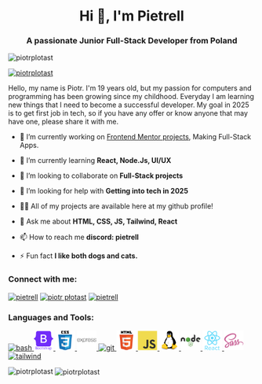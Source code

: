 <h1 align="center">Hi 👋, I'm Pietrell</h1>
<h3 align="center">A passionate Junior Full-Stack Developer from Poland</h3>

<p align="left"> <img src="https://komarev.com/ghpvc/?username=piotrplotast&label=Profile%20views&color=0e75b6&style=flat" alt="piotrplotast" /> </p>

<p align="left"> <a href="https://github.com/ryo-ma/github-profile-trophy"><img src="https://github-profile-trophy.vercel.app/?username=piotrplotast" alt="piotrplotast" /></a> </p>

Hello, my name is Piotr. I'm 19 years old, but my passion for computers and programming has been growing since my childhood. Everyday I am learning new things that I need to become a successful developer. My goal in 2025 is to get first job in tech, so if you have any offer or know anyone that may have one, please share it with me. 

- 🔭 I’m currently working on [Frontend Mentor projects](https://www.frontendmentor.io/profile/PiotrPlotast), Making Full-Stack Apps.

- 🌱 I’m currently learning **React, Node.Js, UI/UX**

- 👯 I’m looking to collaborate on **Full-Stack projects**

- 🤝 I’m looking for help with **Getting into tech in 2025**

- 👨‍💻 All of my projects are available here at my github profile!

- 💬 Ask me about **HTML, CSS, JS, Tailwind, React**

- 📫 How to reach me **discord: pietrell**
 
- ⚡ Fun fact **I like both dogs and cats.**

<h3 align="left">Connect with me:</h3>
<p align="left">
<a href="https://dev.to/pietrell" target="blank"><img align="center" src="https://raw.githubusercontent.com/rahuldkjain/github-profile-readme-generator/master/src/images/icons/Social/devto.svg" alt="pietrell" height="30" width="40" /></a>
<a href="https://linkedin.com/in/piotr płotast" target="blank"><img align="center" src="https://raw.githubusercontent.com/rahuldkjain/github-profile-readme-generator/master/src/images/icons/Social/linked-in-alt.svg" alt="piotr płotast" height="30" width="40" /></a>
<a href="https://discord.gg/pietrell" target="blank"><img align="center" src="https://raw.githubusercontent.com/rahuldkjain/github-profile-readme-generator/master/src/images/icons/Social/discord.svg" alt="pietrell" height="30" width="40" /></a>
</p>

<h3 align="left">Languages and Tools:</h3>
<p align="left"> <a href="https://www.gnu.org/software/bash/" target="_blank" rel="noreferrer"> <img src="https://www.vectorlogo.zone/logos/gnu_bash/gnu_bash-icon.svg" alt="bash" width="40" height="40"/> </a> <a href="https://getbootstrap.com" target="_blank" rel="noreferrer"> <img src="https://raw.githubusercontent.com/devicons/devicon/master/icons/bootstrap/bootstrap-plain-wordmark.svg" alt="bootstrap" width="40" height="40"/> </a> <a href="https://www.w3schools.com/css/" target="_blank" rel="noreferrer"> <img src="https://raw.githubusercontent.com/devicons/devicon/master/icons/css3/css3-original-wordmark.svg" alt="css3" width="40" height="40"/> </a> <a href="https://expressjs.com" target="_blank" rel="noreferrer"> <img src="https://raw.githubusercontent.com/devicons/devicon/master/icons/express/express-original-wordmark.svg" alt="express" width="40" height="40"/> </a> <a href="https://git-scm.com/" target="_blank" rel="noreferrer"> <img src="https://www.vectorlogo.zone/logos/git-scm/git-scm-icon.svg" alt="git" width="40" height="40"/> </a> <a href="https://www.w3.org/html/" target="_blank" rel="noreferrer"> <img src="https://raw.githubusercontent.com/devicons/devicon/master/icons/html5/html5-original-wordmark.svg" alt="html5" width="40" height="40"/> </a> <a href="https://developer.mozilla.org/en-US/docs/Web/JavaScript" target="_blank" rel="noreferrer"> <img src="https://raw.githubusercontent.com/devicons/devicon/master/icons/javascript/javascript-original.svg" alt="javascript" width="40" height="40"/> </a> <a href="https://www.linux.org/" target="_blank" rel="noreferrer"> <img src="https://raw.githubusercontent.com/devicons/devicon/master/icons/linux/linux-original.svg" alt="linux" width="40" height="40"/> </a> <a href="https://nodejs.org" target="_blank" rel="noreferrer"> <img src="https://raw.githubusercontent.com/devicons/devicon/master/icons/nodejs/nodejs-original-wordmark.svg" alt="nodejs" width="40" height="40"/> </a> <a href="https://reactjs.org/" target="_blank" rel="noreferrer"> <img src="https://raw.githubusercontent.com/devicons/devicon/master/icons/react/react-original-wordmark.svg" alt="react" width="40" height="40"/> </a> <a href="https://sass-lang.com" target="_blank" rel="noreferrer"> <img src="https://raw.githubusercontent.com/devicons/devicon/master/icons/sass/sass-original.svg" alt="sass" width="40" height="40"/> </a> <a href="https://tailwindcss.com/" target="_blank" rel="noreferrer"> <img src="https://www.vectorlogo.zone/logos/tailwindcss/tailwindcss-icon.svg" alt="tailwind" width="40" height="40"/> </a> </p>

<p><img align="left" src="https://github-readme-stats.vercel.app/api/top-langs?username=piotrplotast&show_icons=true&locale=en&layout=compact" alt="piotrplotast" /></p>

<p>&nbsp;<img align="center" src="https://github-readme-stats.vercel.app/api?username=piotrplotast&show_icons=true&locale=en" alt="piotrplotast" /></p>
